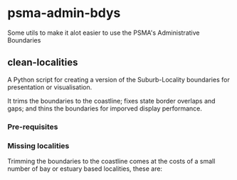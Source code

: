 # psma-admin-bdys
Some utils to make it alot easier to use the PSMA's Administrative Boundaries

## clean-localities

A Python script for creating a version of the Suburb-Locality boundaries for presentation or visualisation.

It trims the boundaries to the coastline; fixes state border overlaps and gaps; and thins the boundaries for imporved display performance.

### Pre-requisites




### Missing localities

Trimming the boundaries to the coastline comes at the costs of a small number of bay or estuary based localities, these are:

